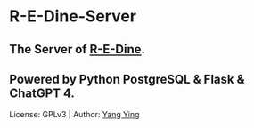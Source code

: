 # R-E-Dine-Server

## The Server of [R-E-Dine](https://github.com/1324151534/R-E-Dine). 

## Powered by Python PostgreSQL & Flask & ChatGPT 4.

License: GPLv3 | Author: [Yang Ying](https://github.com/xbyym)

